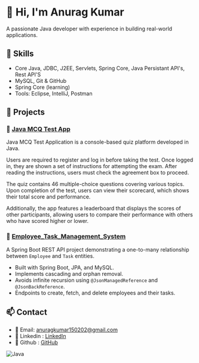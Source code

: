 # 👋 Hi, I'm Anurag Kumar
A passionate Java developer with experience in building real-world applications.

## 🚀 Skills
- Core Java, JDBC, J2EE, Servlets, Spring Core, Java Persistant API's, Rest API'S  
- MySQL, Git & GitHub
- Spring Core (learning)
- Tools: Eclipse, IntelliJ, Postman

## 📂 Projects

### 🔹 [Java MCQ Test App](https://github.com/anurag01502/McqTestApplication)
Java MCQ Test Application is a console-based quiz platform developed in Java.

Users are required to register and log in before taking the test. Once logged in, they are shown a set of instructions for attempting the exam. After reading the instructions, users must check the agreement box to proceed.

The quiz contains 46 multiple-choice questions covering various topics. Upon completion of the test, users can view their scorecard, which shows their total score and performance.

Additionally, the app features a leaderboard that displays the scores of other participants, allowing users to compare their performance with others who have scored higher or lower.

### 🔹 [Employee_Task_Management_System](https://github.com/anurag01502/McqTestApplication)
A Spring Boot REST API project demonstrating a one-to-many relationship between `Employee` and `Task` entities.

- Built with Spring Boot, JPA, and MySQL.
- Implements cascading and orphan removal.
- Avoids infinite recursion using `@JsonManagedReference` and `@JsonBackReference`.
- Endpoints to create, fetch, and delete employees and their tasks.
<!-- You can add more projects below -->

## 📫 Contact
- 📧 Email: anuragkumar150202@gmail.com
- 🔗 Linkedin : [LinkedIn](https://www.linkedin.com/in/anurag-kumar-74a31518a/)
- 🔗 Github : [GitHub](https://github.com/anurag01502)

![Java](https://img.shields.io/badge/Java-ED8B00?style=for-the-badge&logo=java&logoColor=white)
